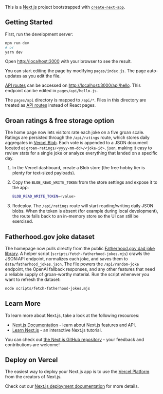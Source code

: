 This is a [Next.js](https://nextjs.org/) project bootstrapped with [`create-next-app`](https://github.com/vercel/next.js/tree/canary/packages/create-next-app).

## Getting Started

First, run the development server:

```bash
npm run dev
# or
yarn dev
```

Open [http://localhost:3000](http://localhost:3000) with your browser to see the result.

You can start editing the page by modifying `pages/index.js`. The page auto-updates as you edit the file.

[API routes](https://nextjs.org/docs/api-routes/introduction) can be accessed on [http://localhost:3000/api/hello](http://localhost:3000/api/hello). This endpoint can be edited in `pages/api/hello.js`.

The `pages/api` directory is mapped to `/api/*`. Files in this directory are treated as [API routes](https://nextjs.org/docs/api-routes/introduction) instead of React pages.

## Groan ratings & free storage option

The home page now lets visitors rate each joke on a five groan scale. Ratings are persisted through the `/api/ratings` route, which stores daily aggregates in [Vercel Blob](https://vercel.com/docs/storage/vercel-blob). Each vote is appended to a JSON document located at `groan-ratings/<yyyy-mm-dd>/<joke-id>.json`, making it easy to review stats for a single joke or analyze everything that landed on a specific day.

1. In the Vercel dashboard, create a Blob store (the free hobby tier is plenty for text-sized payloads).
2. Copy the `BLOB_READ_WRITE_TOKEN` from the store settings and expose it to the app:

   ```bash
   BLOB_READ_WRITE_TOKEN=<value>
   ```

3. Redeploy. The `/api/ratings` route will start reading/writing daily JSON blobs. When the token is absent (for example during local development), the route falls back to an in-memory store so the UI can still be exercised.

## Fatherhood.gov joke dataset

The homepage now pulls directly from the public [Fatherhood.gov dad joke library](https://www.fatherhood.gov/for-dads/dad-jokes). A helper script (`scripts/fetch-fatherhood-jokes.mjs`) crawls the JSON:API endpoint, normalizes each joke, and saves them to `data/fatherhood_jokes.json`. The file powers the `/api/random-joke` endpoint, the OpenAI fallback responses, and any other features that need a reliable supply of groan-worthy material. Run the script whenever you want to refresh the dataset:

```bash
node scripts/fetch-fatherhood-jokes.mjs
```

## Learn More

To learn more about Next.js, take a look at the following resources:

- [Next.js Documentation](https://nextjs.org/docs) - learn about Next.js features and API.
- [Learn Next.js](https://nextjs.org/learn) - an interactive Next.js tutorial.

You can check out [the Next.js GitHub repository](https://github.com/vercel/next.js/) - your feedback and contributions are welcome!

## Deploy on Vercel

The easiest way to deploy your Next.js app is to use the [Vercel Platform](https://vercel.com/new?utm_medium=default-template&filter=next.js&utm_source=create-next-app&utm_campaign=create-next-app-readme) from the creators of Next.js.

Check out our [Next.js deployment documentation](https://nextjs.org/docs/deployment) for more details.
